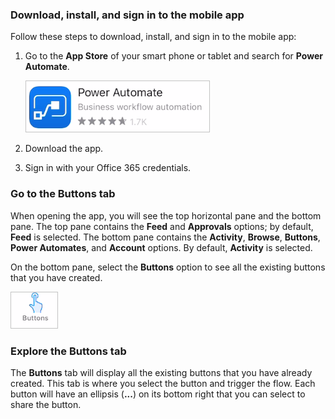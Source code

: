 ### Download, install, and sign in to the mobile app

Follow these steps to download, install, and sign in to the mobile app:

1. Go to the **App Store** of your smart phone or tablet and search for
    **Power Automate**.

   ![Screenshot of the Power Automate app in the App Store.](../media/power-automate-app-from-app-store.png)

1. Download the app.

1. Sign in with your Office 365 credentials.

### Go to the Buttons tab

When opening the app, you will see the top horizontal pane and the
bottom pane. The top pane contains the **Feed** and **Approvals** options; by
default, **Feed** is selected. The bottom pane contains the
**Activity**, **Browse**, **Buttons**, **Power Automates**, and
**Account** options. By default, **Activity** is selected.

On the bottom pane, select the **Buttons** option to see all the existing
buttons that you have created.

![Screenshot of the Buttons navigation icon.](../media/button-navigation-icon.png)

### Explore the Buttons tab

The **Buttons** tab will display all the existing buttons that you have
already created. This tab is where you select the button and
trigger the flow. Each button will have an ellipsis (**...**) on its
bottom right that you can select to share the button.
